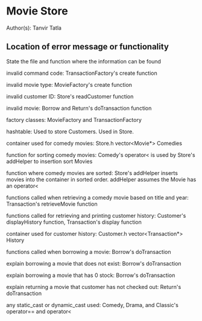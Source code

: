 # Movie Store

Author(s): Tanvir Tatla


## Location of error message or functionality

State the file and function where the information can be found

invalid command code: TransactionFactory's create function

invalid movie type: MovieFactory's create function

invalid customer ID: Store's readCustomer function
 
invalid movie: Borrow and Return's doTransaction function

factory classes: MovieFactory and TransactionFactory

hashtable: Used to store Customers. Used in Store.

container used for comedy movies: Store.h vector<Movie*> Comedies

function for sorting comedy movies: Comedy's operator< is used by Store's addHelper to insertion sort Movies

function where comedy movies are sorted: Store's addHelper inserts movies into the container in sorted order. addHelper assumes the Movie has an operator<

functions called when retrieving a comedy movie based on title and year: Transaction's retrieveMovie function

functions called for retrieving and printing customer history: Customer's displayHistory function, Transaction's display function

container used for customer history: Customer.h vector<Transaction*> History

functions called when borrowing a movie: Borrow's doTransaction

explain borrowing a movie that does not exist: Borrow's doTransaction

explain borrowing a movie that has 0 stock: Borrow's doTransaction

explain returning a movie that customer has not checked out: Return's doTransaction

any static_cast or dynamic_cast used: Comedy, Drama, and Classic's operator== and operator<


